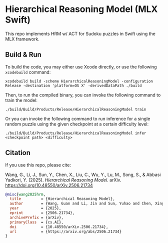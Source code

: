 # Hierarchical Reasoning Model (MLX Swift)

This repo implements HRM w/ ACT for Sudoku puzzles in Swift using the MLX framework.

## Build & Run

To build the code, you may either use Xcode directly, or use the following `xcodebuild` command:

```
xcodebuild build -scheme HierarchicalReasoningModel -configuration Release -destination 'platform=OS X' -derivedDataPath ./build
```

Then, to run the compiled binary, you can invoke the following command to train the model:

```
./build/Build/Products/Release/HierarchicalReasoningModel train
```

Or you can invoke the following command to run inference for a single random puzzle using the given checkpoint at a certain difficulty level:

```
./build/Build/Products/Release/HierarchicalReasoningModel infer <checkpoint path> <difficulty>
```

## Citation

If you use this repo, please cite:

Wang, G., Li, J., Sun, Y., Chen, X., Liu, C., Wu, Y., Lu, M., Song, S., & Abbasi Yadkori, Y. (2025). *Hierarchical Reasoning Model*. arXiv. https://doi.org/10.48550/arXiv.2506.21734

```bibtex
@misc{wang2025hrm,
  title         = {Hierarchical Reasoning Model},
  author        = {Wang, Guan and Li, Jin and Sun, Yuhao and Chen, Xing and Liu, Changling and Wu, Yue and Lu, Meng and Song, Sen and Abbasi Yadkori, Yasin},
  year          = {2025},
  eprint        = {2506.21734},
  archivePrefix = {arXiv},
  primaryClass  = {cs.AI},
  doi           = {10.48550/arXiv.2506.21734},
  url           = {https://arxiv.org/abs/2506.21734}
}
```
